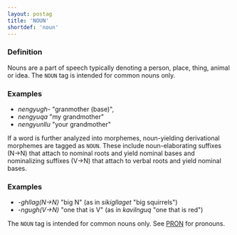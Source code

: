 ```yaml
---
layout: postag
title: 'NOUN'
shortdef: 'noun'
---
```


### Definition

Nouns are a part of speech typically denoting a person, place, thing, animal or idea. The `NOUN` tag is intended for common nouns only.

### Examples

- _nengyugh-_ "granmother (base)",
- _nengyuqa_ "my grandmother"
- _nengyunllu_ "your grandmother"

If a word is further analyzed into morphemes, noun-yielding derivational morphemes are tagged as `NOUN`. These include noun-elaborating suffixes (N→N) that attach to nominal roots and yield nominal bases and nominalizing suffixes (V→N) that attach to verbal roots and yield nominal bases.

### Examples

- _-ghllag(N→N)_ "big N" (as in _sikigllaget_ "big squirrels")
- _-ngugh(V→N)_ "one that is V" (as in _kavilnguq_ "one that is red")

The `NOUN` tag is intended for common nouns only. See [PRON]() for pronouns.




